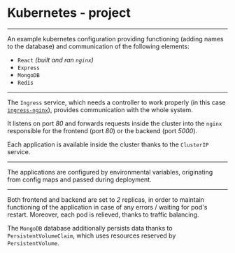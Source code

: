 # Kubernetes - project

---

An example kubernetes configuration providing functioning (adding names to the database) and communication of the following elements:
* `React` _(built and ran `nginx`)_
* `Express`
* `MongoDB`
* `Redis`

---

The `Ingress` service, which needs a controller to work properly (in this case [`ingress-nginx`](https://kubernetes.github.io/ingress-nginx/deploy/#docker-desktop)), provides communication with the whole system.

It listens on port _80_ and forwards requests inside the cluster into the `nginx` responsible for the frontend (port _80_) or the backend (port _5000_).

Each application is available inside the cluster thanks to the `ClusterIP` service.

---

The applications are configured by environmental variables, originating from config maps and passed during deployment.

---

Both frontend and backend are set to _2_ replicas, in order to maintain functioning of the application in case of any errors / waiting for pod's restart. Moreover, each pod is relieved, thanks to traffic balancing.

The `MongoDB` database additionally persists data thanks to `PersistentVolumeClaim`, which uses resources reserved by `PersistentVolume`.